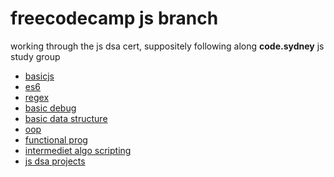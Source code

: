 # freecodecamp js branch

working through the js dsa cert, suppositely following along **code.sydney** js study group

- [basicjs](./basicjs/README.md)
- [es6]()
- [regex]()
- [basic debug]()
- [basic data structure]()
- [oop]()
- [functional prog]()
- [intermediet algo scripting]()
- [js dsa projects]()